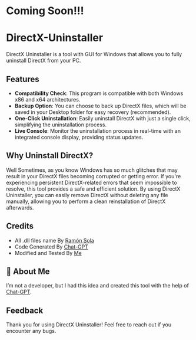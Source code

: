 # Coming Soon!!!
# DirectX-Uninstaller
DirectX Uninstaller is a tool with GUI for Windows that allows you to fully uninstall DirectX from your PC.
## Features

- **Compatibility Check**: This program is compatible with both Windows x86 and x64 architectures.
- **Backup Option**: You can choose to back up DirectX files, which will be saved in your Desktop folder for easy recovery (recommended).
- **One-Click Uninstallation**: Easily uninstall DirectX with just a single click, simplifying the uninstallation process.
- **Live Console**: Monitor the uninstallation process in real-time with an integrated console display, providing status updates.

## Why Uninstall DirectX?
Well Sometimes, as you know Windows has so much glitches that may result in your DirectX files becoming corrupted or getting error. If you're experiencing persistent DirectX-related errors that seem impossible to resolve, this tool provides a safe and efficient solution. By using DirectX Uninstaller, you can easily remove DirectX without deleting any file manually, allowing you to perform a clean reinstallation of DirectX afterwards.

## Credits

- All .dll files name By [Ramón Sola](https://gist.github.com/rsola)
- Code Generated By [Chat-GPT](https://chatgpt.com/)
- Modified and Tested By [Me](https://github.com/anurag-2008)

## 🚀 About Me
I’m not a developer, but I had this idea and created this tool with the help of [Chat-GPT](https:\\chatgpt.com).
## Feedback

Thank you for using DirectX Uninstaller! Feel free to reach out if you encounter any bugs.
